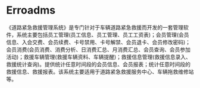 # Erroadms
 《道路紧急救援管理系统》是专门针对于车辆道路紧急救援而开发的一套管理软件，系统主要包括员工管理(员工信息、员工管理、员工工资表)；会员管理(会员信息、入会交费、会员续费、卡号禁用、卡号解禁、会员退卡、会员修改密码)；会员消费(会员消费、消费分析、日消费汇总、月消费汇总、会员查询、会员参加活动)；救援车辆管理(救援车辆资料、车辆提醒)；救援信息管理(救援信息录入、救援统计查询)。提供统计任意时间段的会员信息、会员报表；统计任意时间段的救援信息、救援报表。该系统主要适用于道路紧急救援服务中心、车辆拖救维修站等。
